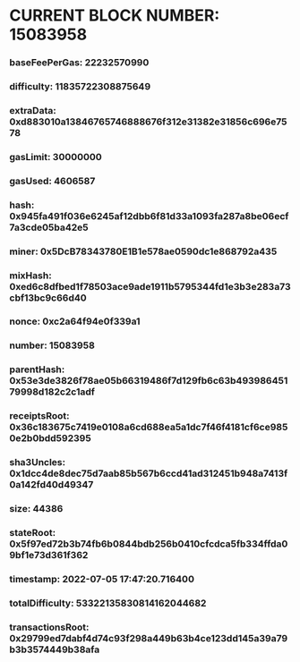 # CURRENT BLOCK NUMBER: 15083958

### baseFeePerGas: 22232570990
### difficulty: 11835722308875649
### extraData: 0xd883010a13846765746888676f312e31382e31856c696e7578
### gasLimit: 30000000
### gasUsed: 4606587
### hash: 0x945fa491f036e6245af12dbb6f81d33a1093fa287a8be06ecf7a3cde05ba42e5
### miner: 0x5DcB78343780E1B1e578ae0590dc1e868792a435
### mixHash: 0xed6c8dfbed1f78503ace9ade1911b5795344fd1e3b3e283a73cbf13bc9c66d40
### nonce: 0xc2a64f94e0f339a1
### number: 15083958
### parentHash: 0x53e3de3826f78ae05b66319486f7d129fb6c63b49398645179998d182c2c1adf
### receiptsRoot: 0x36c183675c7419e0108a6cd688ea5a1dc7f46f4181cf6ce9850e2b0bdd592395
### sha3Uncles: 0x1dcc4de8dec75d7aab85b567b6ccd41ad312451b948a7413f0a142fd40d49347
### size: 44386
### stateRoot: 0x5f97ed72b3b74fb6b0844bdb256b0410cfcdca5fb334ffda09bf1e73d361f362
### timestamp: 2022-07-05 17:47:20.716400
### totalDifficulty: 53322135830814162044682
### transactionsRoot: 0x29799ed7dabf4d74c93f298a449b63b4ce123dd145a39a79b3b3574449b38afa
